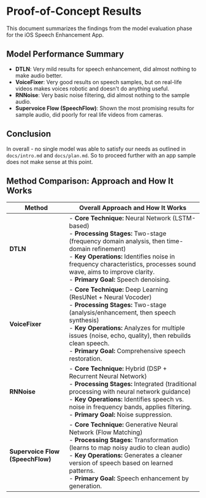 # Proof-of-Concept Results

This document summarizes the findings from the model evaluation phase for the iOS Speech Enhancement App.

## Model Performance Summary

-   **DTLN**: Very mild results for speech enhancement, did almost nothing to make audio better.
-   **VoiceFixer**: Very good results on speech samples, but on real-life videos makes voices robotic and doesn't do anything useful.
-   **RNNoise**: Very basic noise filtering, did almost nothing to the sample audio.
-   **Supervoice Flow (SpeechFlow)**: Shown the most promising results for sample audio, did poorly for real life videos from cameras.

## Conclusion

In overall - no single model was able to satisfy our needs as outlined in `docs/intro.md` and `docs/plan.md`. So to proceed further with an app sample does not make sense at this point.

## Method Comparison: Approach and How It Works

| Method             | Overall Approach and How It Works                                                                                                                                                                                                                            |
|--------------------|--------------------------------------------------------------------------------------------------------------------------------------------------------------------------------------------------------------------------------------------------------------|
| **DTLN**           | - **Core Technique:** Neural Network (LSTM-based)<br>- **Processing Stages:** Two-stage (frequency domain analysis, then time-domain refinement)<br>- **Key Operations:** Identifies noise in frequency characteristics, processes sound wave, aims to improve clarity.<br>- **Primary Goal:** Speech denoising. |
| **VoiceFixer**     | - **Core Technique:** Deep Learning (ResUNet + Neural Vocoder)<br>- **Processing Stages:** Two-stage (analysis/enhancement, then speech synthesis)<br>- **Key Operations:** Analyzes for multiple issues (noise, echo, quality), then rebuilds clean speech.<br>- **Primary Goal:** Comprehensive speech restoration. |
| **RNNoise**        | - **Core Technique:** Hybrid (DSP + Recurrent Neural Network)<br>- **Processing Stages:** Integrated (traditional processing with neural network guidance)<br>- **Key Operations:** Identifies speech vs. noise in frequency bands, applies filtering.<br>- **Primary Goal:** Noise suppression. |
| **Supervoice Flow (SpeechFlow)** | - **Core Technique:** Generative Neural Network (Flow Matching)<br>- **Processing Stages:** Transformation (learns to map noisy audio to clean audio)<br>- **Key Operations:** Generates a cleaner version of speech based on learned patterns.<br>- **Primary Goal:** Speech enhancement by generation. | 